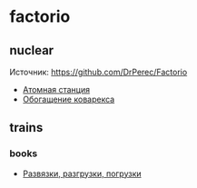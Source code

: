 # factorio

## nuclear
Источник: https://github.com/DrPerec/Factorio
- [Атомная станция](nuclear.txt)
- [Обогащение коварекса](kovarex.txt)

## trains
### books
- [Развязки, разгрузки, погрузки](book-trains.txt)
